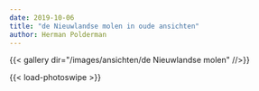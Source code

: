 ```yaml
---
date: 2019-10-06
title: "de Nieuwlandse molen in oude ansichten"
author: Herman Polderman
---
```

{{< gallery dir="/images/ansichten/de Nieuwlandse molen" //>}}

{{< load-photoswipe >}}